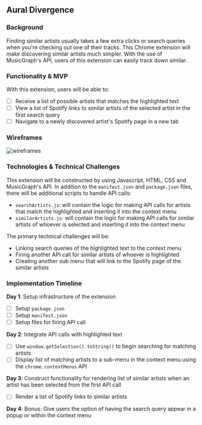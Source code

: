 ## Aural Divergence

### Background

Finding similar artists usually takes a few extra clicks or search queries when you're checking out one of their tracks.  This Chrome extension will make discovering similar artists much simpler. With the use of MusicGraph's API, users of this extension can easily track down similar.

### Functionality & MVP

With this extension, users will be able to:

- [ ] Receive a list of possible artists that matches the highlighted text
- [ ] View a list of Spotify links to similar artists of the selected artist in the first search query
- [ ] Navigate to a newly discovered artist's Spotify page in a new tab

### Wireframes

![wireframes](http://res.cloudinary.com/dnmknegr2/image/upload/v1474264862/ADWireframe_ri8aqu.png)

### Technologies & Technical Challenges

This extension will be constructed by using Javascript, HTML, CSS and MusicGraph's API. In addition to the `manifest.json` and `package.json` files, there will be additional scripts to handle API calls:

- `searchArtists.js`: will contain the logic for making API calls for artists that match the highlighted and inserting it into the context menu
- `similarArtists.js`: will contain the logic for making API calls for similar artists of whoever is selected and inserting it into the context menu

The primary technical challenges will be:

- Linking search queries of the highlighted text to the context menu
- Firing another API call for similar artists of whoever is highlighted
- Creating another sub menu that will link to the Spotify page of the similar artists

### Implementation Timeline

**Day 1**: Setup infrastructure of the extension

- [ ] Setup `package.json`
- [ ] Setup `manifest.json`
- [ ] Setup files for firing API call

**Day 2**: Integrate API calls with highlighted text

- [ ] Use `window.getSelection().toString()` to begin searching for matching artists
- [ ] Display list of matching artists to a sub-menu in the context menu using the `chrome.contextMenus` API

**Day 3**: Construct functionality for rendering list of similar artists when an artist has been selected from the first API call

- [ ] Render a list of Spotify links to similar artists

**Day 4**: Bonus: Give users the option of having the search query appear in a popup or within the context menu

